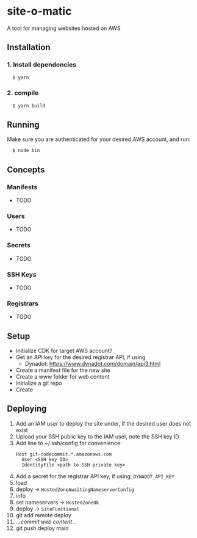 # site-o-matic

A tool for managing websites hosted on AWS

## Installation

### 1. Install dependencies

```bash
  $ yarn
```

### 2. compile

```bash
  $ yarn build
```

## Running

Make sure you are authenticated for your desired AWS account, and run:

```bash
  $ node bin
```

## Concepts

### Manifests

- TODO

### Users

- TODO

### Secrets

- TODO

### SSH Keys

- TODO

### Registrars

- TODO

## Setup

- Initialize CDK for target AWS account?
- Get an API key for the desired registrar API, if using
  - Dynadot: https://www.dynadot.com/domain/api3.html
- Create a manifest file for the new site
- Create a www folder for web content
- Initialize a git repo
- Create

## Deploying

1. Add an IAM user to deploy the site under, if the desired user does not exist
2. Upload your SSH public key to the IAM user, note the SSH key ID
3. Add line to ~/.ssh/config for convenience:
   ```
   Host git-codecommit.*.amazonaws.com
     User <SSH key ID>
     IdentityFile <path to SSH private key>
   ```
4. Add a secret for the registrar API key, if using: `DYNADOT_API_KEY`
5. load <path to manifest>
6. deploy <username> -> `HostedZoneAwaitingNameserverConfig`
7. info
8. set nameservers -> `HostedZoneOk`
9. deploy <username> -> `SiteFunctional`
10. git add remote deploy <code-commit-clone-url-ssh>
11. ..._commit web content_...
12. git push deploy main
